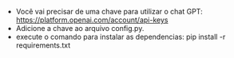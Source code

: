 * Você vai precisar de uma chave para utilizar o chat GPT: https://platform.openai.com/account/api-keys
* Adicione a chave ao arquivo config.py.
* execute o comando para instalar as dependencias: pip install -r requirements.txt
